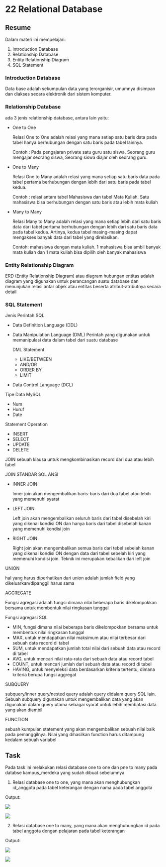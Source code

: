 # 22 Relational Database
## Resume

Dalam materi ini mempelajari:
1. Introduction Database
2. Relationship Database
3. Entity Relationship Diagram
4. SQL Statement

### Introduction Database
Data base adalah sekumpulan data yang terorganisir, umumnya disimpan dan diakses secara elektronik dari sistem komputer.

### Relationship Database
ada 3 jenis relationship database, antara lain yaitu:

- One to One

    Relasi One to One adalah relasi yang mana setiap satu baris data pada tabel hanya berhubungan dengan satu baris pada tabel lainnya.

    Contoh : 
    Pada pengajaran private satu guru satu siswa. Seorang guru mengajar seorang siswa, Seorang siswa diajar oleh seorang guru.

- One to Many
   
   Relasi One to Many adalah relasi yang mana setiap satu baris data pada tabel pertama berhubungan dengan lebih dari satu baris pada tabel kedua. 

    Contoh :
    relasi antara tabel Mahasiswa dan tabel Mata Kuliah. Satu mahasiswa bisa berhubungan dengan satu baris atau lebih mata kuliah

- Many to Many
    
    Relasi Many to Many adalah relasi yang mana setiap lebih dari satu baris data dari tabel pertama berhubungan dengan lebih dari satu baris data pada tabel kedua. Artinya, kedua tabel masing-masing dapat mengakses banyak data dari tabel yang direlasikan.

    Contoh: mahasiswa dengan mata kuliah. 1 mahasiswa bisa ambil banyak mata kuliah dan 1 mata kuliah bisa dipilih oleh banyak mahasiswa

### Entity Relationship Diagram
ERD (Entity Relationship Diagram) atau diagram hubungan entitas adalah diagram yang digunakan untuk perancangan suatu database dan menunjukan relasi antar objek atau entitas beserta atribut-atributnya secara detail

### SQL Statement
Jenis Perintah SQL
- Data Definition Language (DDL)

- Data Manipulation Language (DML)
    Perintah yang digunakan untuk memanipulasi data dalam tabel dari suatu database

    DML Statement
    - LIKE/BETWEEN
    - AND/OR
    - ORDER BY
    - LIMIT

- Data Control Language (DCL)

Tipe Data MySQL
- Num
- Huruf
- Date

Statement Operation
- INSERT
- SELECT
- UPDATE
- DELETE

JOIN 
sebuah klausa untuk mengkombinasikan record dari dua atau lebih tabel

JOIN STANDAR SQL ANSI
- INNER JOIN
    
    Inner join akan mengembalikan baris-baris dari dua tabel atau lebih yang memenuhi syarat
    
- LEFT JOIN
    
    Left join akan mengembalikan seluruh baris dari tabel disebelah kiri yang dikenai kondisi ON dan hanya baris dari tabel disebelah kanan yang memenuhi kondisi join
    
- RIGHT JOIN
   
   Right join akan mengembalikan semua baris dari tebel sebelah kanan yang dikenal kondisi ON dengan data dari tabel sebelah kiri yang memenuhi kondisi join. Teknik ini merupakan kebalikan dari left join

UNION 

hal yang harus diperhatikan dari union adalah jumlah field yang dikeluarkan/dipanggil harus sama

AGGREGATE

Fungsi agregasi adalah fungsi dimana nilai beberapa baris dikelompokkan bersama untuk membentuk nilai ringkasan tunggal

Fungsi agregasi SQL
- MIN, fungsi dimana nilai beberapa baris dikelompokkan bersama untuk membentuk nilai ringkasan tunggal
- MAX, untuk mendapatkan nilai maksimum atau nilai terbesar dari sebuah data record di tabel
- SUM, untuk mendapatkan jumlah total nilai dari sebuah data atau record di tabel
- AVG, untuk mencari nilai rata-rata dari sebuah data atau record tabel
- COUNT, untuk mencari jumlah dari sebuah data atau record di tabel
- HAVING, untuk menyeleksi data berdasarkan kriteria tertentu, dimana kriteria berupa fungsi aggregat

SUBQUERY

subquery/inner query/nested query adalah query didalam query SQL lain. Sebuah subquery digunakan untuk mengembalikan data yang akan digunakan dalam query utama sebagai syarat untuk lebih membatasi data yang akan diambil

FUNCTION

sebuah kumpulan statement yang akan mengembalikan sebuah nilai baik pada pemanggilnya. Nilai yang dihasilkan function harus ditampung kedalam sebuah variabel

## Task
Pada task ini melakukan relasi database one to one dan pne to many pada databse kampus_merdeka yang sudah dibuat sebelumnya

1. Relasi database one to one, yang mana akan menghubungkan id_anggota pada tabel keterangan dengan nama pada tabel anggota

Output:

![](https://drive.google.com/uc?export=view&id=1SK9-4lgbnK5cjPEpATUUyc49vgC83WmF)

![](https://drive.google.com/uc?export=view&id=1UP3fYxfxOxJMGO-p0jnkA-dEhpilt0Xg)

2. Relasi database one to many, yang mana akan menghubungkan id pada tabel anggota dengan pelajaran pada tabel keterangan

Output:

![](https://drive.google.com/uc?export=view&id=1HUQHg4wmFxL3RYTwKgPDR_b_JlHcV1LD)

![](https://drive.google.com/uc?export=view&id=1QgEGlfuQ3q3nvL_o2aQyawBohgHaTHt7)





